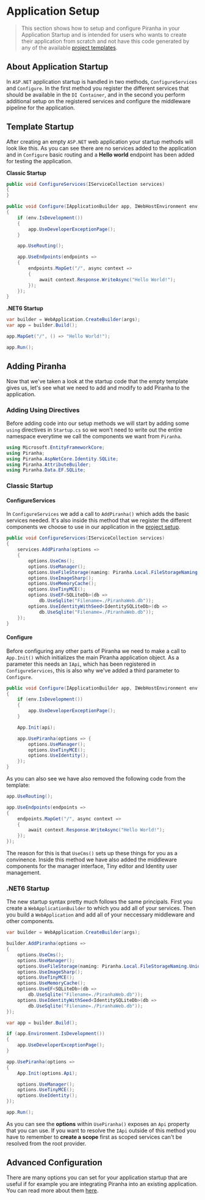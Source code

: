 # Application Setup

> This section shows how to setup and configure Piranha in your Application Startup and is intended for users who wants to create their application from scratch and not have this code generated by any of the available [project templates](project-templates).

## About Application Startup

In `ASP.NET` application startup is handled in two methods, `ConfigureServices` and `Configure`. In the first method you register the different services that should be available in the `DI Container`, and in the second you perform additional setup on the registered services and configure the middleware pipeline for the application.

## Template Startup

After creating an empty `ASP.NET` web application your startup methods will look like this. As you can see there are no services added to the application and in `Configure` basic routing and a **Hello world** endpoint has been added for testing the application.

**Classic Startup**
~~~ csharp
public void ConfigureServices(IServiceCollection services)
{
}

public void Configure(IApplicationBuilder app, IWebHostEnvironment env)
{
    if (env.IsDevelopment())
    {
        app.UseDeveloperExceptionPage();
    }

    app.UseRouting();

    app.UseEndpoints(endpoints =>
    {
        endpoints.MapGet("/", async context =>
        {
            await context.Response.WriteAsync("Hello World!");
        });
    });
}
~~~

**.NET6 Startup**
~~~ csharp
var builder = WebApplication.CreateBuilder(args);
var app = builder.Build();

app.MapGet("/", () => "Hello World!");

app.Run();
~~~

## Adding Piranha

Now that we've taken a look at the startup code that the empty template gives us, let's see what we need to add and modify to add Piranha to the application.

### Adding Using Directives

Before adding code into our setup methods we will start by adding some `using` directives in `Startup.cs` so we won't need to write out the entire namespace everytime we call the components we want from `Piranha`.

~~~ csharp
using Microsoft.EntityFrameworkCore;
using Piranha;
using Piranha.AspNetCore.Identity.SQLite;
using Piranha.AttributeBuilder;
using Piranha.Data.EF.SQLite;
~~~

### Classic Startup
#### ConfigureServices

In `ConfigureServices` we add a call to `AddPiranha()` which adds the basic services needed. It's also inside this method that we register the different components we choose to use in our application in the [project setup](project-setup).

~~~ csharp
public void ConfigureServices(IServiceCollection services)
{
    services.AddPiranha(options =>
    {
        options.UseCms();
        options.UseManager();
        options.UseFileStorage(naming: Piranha.Local.FileStorageNaming.UniqueFolderNames);
        options.UseImageSharp();
        options.UseMemoryCache();
        options.UseTinyMCE();
        options.UseEF<SQLiteDb>(db =>
            db.UseSqlite("Filename=./PiranhaWeb.db"));
        options.UseIdentityWithSeed<IdentitySQLiteDb>(db =>
            db.UseSqlite("Filename=./PiranhaWeb.db"));
    });
}
~~~

#### Configure

Before configuring any other parts of Piranha we need to make a call to `App.Init()` which initializes the main Piranha application object. As a parameter this needs an `IApi`, which has been registered in `ConfigureServices`, this is also why we've added a third parameter to `Configure`.

~~~ csharp
public void Configure(IApplicationBuilder app, IWebHostEnvironment env, IApi api)
{
    if (env.IsDevelopment())
    {
        app.UseDeveloperExceptionPage();
    }

    App.Init(api);

    app.UsePiranha(options => {
        options.UseManager();
        options.UseTinyMCE();
        options.UseIdentity();
    });
}
~~~

As you can also see we have also removed the following code from the template:

~~~ csharp
app.UseRouting();

app.UseEndpoints(endpoints =>
{
    endpoints.MapGet("/", async context =>
    {
        await context.Response.WriteAsync("Hello World!");
    });
});
~~~

The reason for this is that `UseCms()` sets up these things for you as a convinence. Inside this method we have also added the middleware components for the manager interface, Tiny editor and Identity user management.

### .NET6 Startup

The new startup syntax pretty much follows the same principals. First you create a `WebApplicationBuilder` to which you add all of your services. Then you build a `WebApplication` and add all of your neccessary middleware and other components.
~~~ csharp
var builder = WebApplication.CreateBuilder(args);

builder.AddPiranha(options =>
{
    options.UseCms();
    options.UseManager();
    options.UseFileStorage(naming: Piranha.Local.FileStorageNaming.UniqueFolderNames);
    options.UseImageSharp();
    options.UseTinyMCE();
    options.UseMemoryCache();
    options.UseEF<SQLiteDb>(db =>
        db.UseSqlite("Filename=./PiranhaWeb.db"));
    options.UseIdentityWithSeed<IdentitySQLiteDb>(db =>
        db.UseSqlite("Filename=./PiranhaWeb.db"));
});

var app = builder.Build();

if (app.Environment.IsDevelopment())
{
    app.UseDeveloperExceptionPage();
}

app.UsePiranha(options =>
{
    App.Init(options.Api);

    options.UseManager();
    options.UseTinyMCE();
    options.UseIdentity();
});

app.Run();
~~~
As you can see the **options** within `UsePiranha()` exposes an `Api` property that you can use. If you want to resolve the `IApi` outside of this method you have to remember to **create a scope** first as scoped services can't be resolved from the root provider.

## Advanced Configuration

There are many options you can set for your application startup that are useful if for example you are integrating Piranha into an existing application. You can read more about them [here](startup-options).
